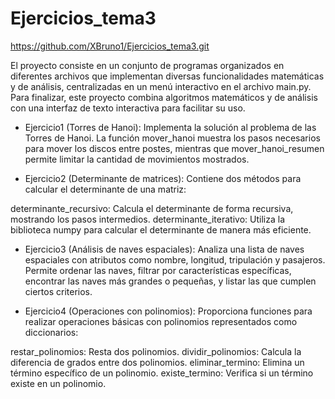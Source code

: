 # Ejercicios_tema3
https://github.com/XBruno1/Ejercicios_tema3.git

El proyecto consiste en un conjunto de programas organizados en diferentes archivos que implementan diversas funcionalidades matemáticas y de análisis, centralizadas en un menú interactivo en el archivo main.py.
Para finalizar, este proyecto combina algoritmos matemáticos y de análisis con una interfaz de texto interactiva para facilitar su uso.

* Ejercicio1 (Torres de Hanoi):
Implementa la solución al problema de las Torres de Hanoi. La función mover_hanoi muestra los pasos necesarios para mover los discos entre postes, mientras que mover_hanoi_resumen permite limitar la cantidad de movimientos mostrados.

* Ejercicio2 (Determinante de matrices):
Contiene dos métodos para calcular el determinante de una matriz:

determinante_recursivo: Calcula el determinante de forma recursiva, mostrando los pasos intermedios.
determinante_iterativo: Utiliza la biblioteca numpy para calcular el determinante de manera más eficiente.

* Ejercicio3 (Análisis de naves espaciales):
Analiza una lista de naves espaciales con atributos como nombre, longitud, tripulación y pasajeros. Permite ordenar las naves, filtrar por características específicas, encontrar las naves más grandes o pequeñas, y listar las que cumplen ciertos criterios.

* Ejercicio4 (Operaciones con polinomios):
Proporciona funciones para realizar operaciones básicas con polinomios representados como diccionarios:

restar_polinomios: Resta dos polinomios.
dividir_polinomios: Calcula la diferencia de grados entre dos polinomios.
eliminar_termino: Elimina un término específico de un polinomio.
existe_termino: Verifica si un término existe en un polinomio.
